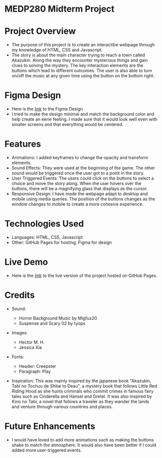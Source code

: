 # MEDP280 Midterm Project
# Project Overview
- The purpose of this project is to create an interactibe webpage through my knowledge of HTML, CSS and Javascript.
- The story is about the main character trying to reach a town called Akazukin. Along the way they encounter mysterious things and gain clues to solving the mystery. The key interaction elements are the buttons which lead to different outcomes. The user is also able to turn on/off the music at any given time using the button on the bottom right.

# Figma Design
- Here is the [link](https://www.figma.com/design/aA98Ra2eDkqWZMToMs3PFl/Mystery-at-Akazukin?node-id=0-1&t=CZy1h4CTx1OCIBCq-1) to the Figma Design
- I tried to make the design minimal and match the background color and help create an eerie feeling. I made sure that it would look well even with smaller screens and that everything would be centered.

# Features
- Animations: I added keyframes to change the opacity and transform elements.
- Sound Effects: They were used at the beginning of the game. The other sound would be triggered once the user got to a point in the story.
- User Triggered Events: The users could click on the buttons to select a choice and move the story along. When the user hovers over the buttons, there will be a magnifying glass that displays as the cursor.
- Responsive Design: I have made the webpage adapt to desktop and mobile using media queries. The position of the buttons changes as the window changes to mobile to create a more cohesive experience.

# Technologies Used
- Languages: HTML, CSS, Javascript
- Other: GitHub Pages for hosting, Figma for design

# Live Demo
- Here is the [link](https://jessx7.github.io/Midterm-Project/) to the live version of the project hosted on GitHub Pages.

# Credits
- Sound: 
  - Horror Background Music by Migfus20
  - Suspense and Scary 02 by tyops
- Images:
  - Hector M. H.
  - Jessica Xia
- Fonts:
  - Header: Creepster
  - Paragraph: Play
 
- Inspiration: This was mainly inspired by the japanese book "Akazukin, Tabi no Tochuu de Shitai to Deau", a mystery book that follows Little Red Riding Hood as she hunts criminals who commit crimes in famous fairy tales such as Cinderella and Hansel and Gretel. It was also inspired by Kino no Tabi, a novel that follows a traveler as they wander the lands and venture through various countries and places.

# Future Enhancements 
- I would have loved to add more animations such as making the buttons shake to match the atmosphere. It would also have been better if I could added more user-triggered events.
